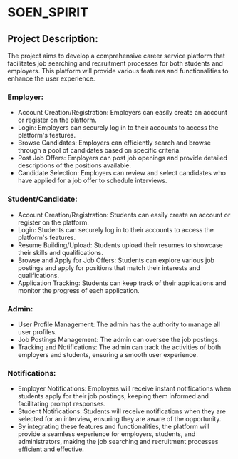 # SOEN_SPIRIT

## Project Description:
The project aims to develop a comprehensive career service platform that facilitates job searching and recruitment processes for both students and employers. This platform will provide various features and functionalities to enhance the user experience.

###  Employer:
- Account Creation/Registration: Employers can easily create an account or register on the platform.
- Login: Employers can securely log in to their accounts to access the platform's features.
- Browse Candidates: Employers can efficiently search and browse through a pool of candidates based on specific criteria.
- Post Job Offers: Employers can post job openings and provide detailed descriptions of the positions available.
- Candidate Selection: Employers can review and select candidates who have applied for a job offer to schedule interviews.

### Student/Candidate:
- Account Creation/Registration: Students can easily create an account or register on the platform.
- Login: Students can securely log in to their accounts to access the platform's features.
- Resume Building/Upload: Students  upload their resumes to showcase their skills and qualifications.
- Browse and Apply for Job Offers: Students can explore various job postings and apply for positions that match their interests and qualifications.
- Application Tracking: Students can keep track of their applications and monitor the progress of each application.

### Admin:
- User Profile Management: The admin has the authority to manage all user profiles.
- Job Postings Management: The admin can oversee the job postings.
- Tracking and Notifications: The admin can track the activities of both employers and students, ensuring a smooth user experience.

### Notifications:
- Employer Notifications: Employers will receive instant notifications when students apply for their job postings, keeping them informed and facilitating prompt responses.
- Student Notifications: Students will receive notifications when they are selected for an interview, ensuring they are aware of the opportunity.
- By integrating these features and functionalities, the platform will provide a seamless experience for employers, students, and administrators, making the job searching and recruitment processes efficient and effective.
